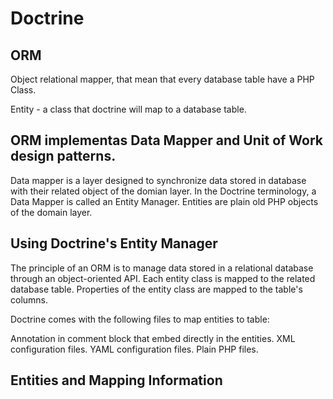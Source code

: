 # Doctrine

## ORM

Object relational mapper, that mean that every database table have a PHP Class.

Entity - a class that doctrine will map to a database table.

## ORM implementas Data Mapper and Unit of Work design patterns.

Data mapper is a layer designed to synchronize data stored in database with their related object of the domian layer. In the Doctrine terminology, a Data Mapper is called an Entity Manager. Entities are plain old PHP objects of the domain layer.

## Using Doctrine's Entity Manager

The principle of an ORM is to manage data stored in a relational database through an object-oriented API.  Each entity class is mapped to the related database table. Properties of the entity class are mapped to the table's columns.

Doctrine comes with the following files to map entities to table:

Annotation in comment block that embed directly in the entities.
XML configuration files.
YAML configuration files.
Plain PHP files.

## Entities and Mapping Information
